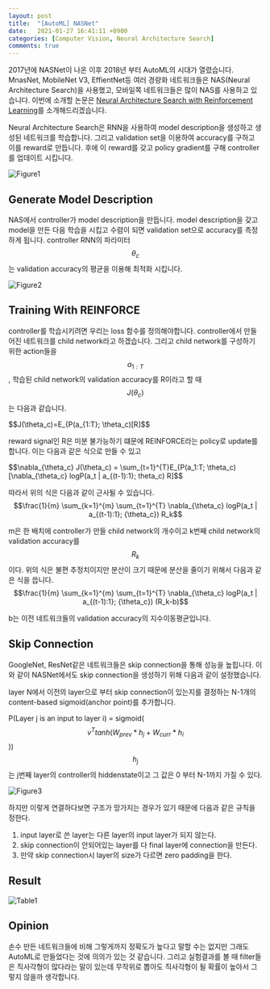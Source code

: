 ```yaml
---
layout: post
title:  "[AutoML] NASNet"
date:   2021-01-27 16:41:11 +0900
categories: [Computer Vision, Neural Architecture Search]
comments: true
---
```


2017년에 NASNet이 나온 이후 2018년 부터 AutoML의 시대가 열렸습니다.
MnasNet, MobileNet V3, EffientNet등 여러 경량화 네트워크들은 NAS(Neural Architecture Search)을 사용했고, 모바일쪽 네트워크들은 많이 NAS를 사용하고 있습니다.
이번에 소개할 논문은 [Neural Architecture Search with Reinforcement Learning](https://arxiv.org/pdf/1611.01578.pdf)를 소개해드리겠습니다.   

Neural Architecture Search은 RNN을 사용하여 model description을 생성하고 생성된 네트워크를 학습합니다.
그리고 validation set을 이용하여 accuracy를 구하고 이를 reward로 만듭니다.
후에 이 reward를 갖고 policy gradient를 구해 controller를 업데이트 시킵니다.

![Figure1](https://user-images.githubusercontent.com/40621030/105997147-9dbfae80-60ee-11eb-9477-1c820fdb31cb.png)  

## Generate Model Description
NAS에서 controller가 model description을 만듭니다.
model description을 갖고 model을 만든 다음 학습을 시킵고 수렴이 되면 validation set으로 accuracy를 측정하게 됩니다.
controller RNN의 파라미터 $$\theta_c$$는 validation accuracy의 평균을 이용해 최적화 시킵니다.

![Figure2](https://user-images.githubusercontent.com/40621030/106002532-98fdf900-60f4-11eb-9e16-597b22b9371d.png)  

## Training With REINFORCE
controller를 학습시키려면 우리는 loss 함수를 정의해야합니다.
controller에서 만들어진 네트워크를 child network라고 하겠습니다. 
그리고 child network를 구성하기 위한 action들을 $$a_{1:T}$$, 학습된 child network의 validation accuracy를 R이라고 할 때 $$J(\theta_c)$$는 다음과 같습니다.  

$$J(\theta_c)=E_{P(a_{1:T}; \theta_c)[R]$$  

reward signal인 R은 미분 불가능하기 떄문에 REINFORCE라는 policy로 update를 합니다.
이는 다음과 같은 식으로 만들 수 있고  

$$\nabla_{\theta_c} J(\theta_c) = \sum_{t=1}^{T}E_{P(a_1:T; \theta_c)[\nabla_{\theta_c} logP(a_t | a_{(t-1):1}; theta_c) R]$$  

따라서 위의 식은 다음과 같이 근사될 수 있습니다.  
$$\frac{1}{m} \sum_{k=1}^{m} \sum_{t=1}^{T} \nabla_{\theta_c} logP(a_t | a_{(t-1):1}; {\theta_c}) R_k$$  

m은 한 배치에 controller가 만들 child network의 개수이고 k번째 child network의 validation accuracy를 $$R_k$$이다.
위의 식은 불편 추정치이지만 분산이 크기 때문에 분산을 줄이기 위해서 다음과 같은 식을 씁니다.
$$\frac{1}{m} \sum_{k=1}^{m} \sum_{t=1}^{T} \nabla_{\theta_c} logP(a_t | a_{(t-1):1}; {\theta_c}) (R_k-b)$$  

b는 이전 네트워크들의 validation accuracy의 지수이동평균입니다.

## Skip Connection
GoogleNet, ResNet같은 네트워크들은 skip connection을 통해 성능을 높힙니다.
이와 같이 NASNet에서도 skip connection을 생성하기 위해 다음과 같이 설정했습니다.

layer N에서 이전의 layer으로 부터 skip connection이 있는지를 결정하는 N-1개의 content-based sigmoid(anchor point)를 추가합니다.  

P(Layer j is an input to layer i) = sigmoid($$v^T tanh(W_{prev} * h_j + W_{curr} * h_i$$))  
$$h_j$$는 j번째 layer의 controller의 hiddenstate이고 그 값은 0 부터 N-1까지 가질 수 있다.

![Figure3](https://user-images.githubusercontent.com/40621030/106002715-cb0f5b00-60f4-11eb-81a2-64e564aabcf0.png)

하지만 이렇게 연결하다보면 구조가 망가지는 경우가 있기 때문에 다음과 같은 규칙을 정한다.

1. input layer로 쓴 layer는 다른 layer의 input layer가 되지 않는다.
2. skip connection이 안되어있는 layer를 다 final layer에 connection을 만든다.
3. 만약 skip connection시 layer의 size가 다르면 zero padding을 한다.


## Result
![Table1](https://user-images.githubusercontent.com/40621030/106003536-a49def80-60f5-11eb-8f93-49d8ff7bc92f.png)

## Opinion
손수 만든 네트워크들에 비해 그렇게까지 정확도가 높다고 말할 수는 없지만 그래도 AutoML로 만들었다는 것에 의의가 있는 것 같습니다.
그리고 실험결과를 볼 때 filter들은 직사각형이 많다라는 말이 있는데 무작위로 뽑아도 직사각형이 될 확률이 높아서 그렇지 않을까 생각합니다.
